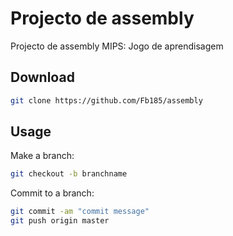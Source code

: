 # Projecto de assembly

Projecto de assembly MIPS: Jogo de aprendisagem

## Download


```bash
git clone https://github.com/Fb185/assembly
```

## Usage

Make a branch:
```bash
git checkout -b branchname
```
Commit to a branch:
```bash
git commit -am "commit message"
git push origin master
```


